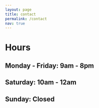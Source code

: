 ```yaml
---
layout: page
title: contact
permalink: /contact
nav: true
---
```



# Hours 

## Monday - Friday: 9am - 8pm

## Saturday: 10am - 12am

## Sunday: Closed 